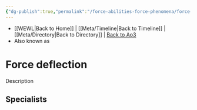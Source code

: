 ```yaml
---
{"dg-publish":true,"permalink":"/force-abilities-force-phenomena/force-deflection/"}
---
```


- [[WEWL\|Back to Home]] | [[Meta/Timeline\|Back to Timeline]] | [[Meta/Directory\|Back to Directory]] | [Back to Ao3](https://archiveofourown.org/works/19334440/chapters/45992584)
- Also known as 

# Force deflection
Description

**Specialists**
- 
